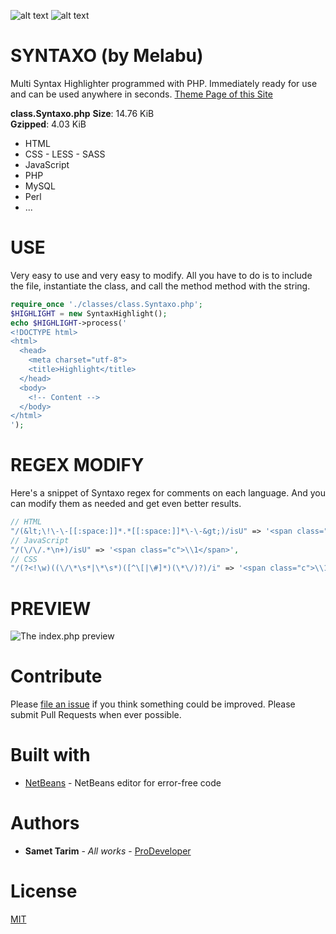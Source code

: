 ![alt text](https://img.shields.io/badge/build-passing-brightgreen.svg "Build passing")
![alt text](https://img.shields.io/badge/license-CCO-blue.svg "CCO 1.0")

# SYNTAXO (by Melabu)

Multi Syntax Highlighter programmed with PHP. Immediately ready for use and can be used anywhere in seconds.
[Theme Page of this Site](https://prod3v3loper.github.io/Syntaxo/)

**class.Syntaxo.php**
**Size**: 14.76 KiB                                     
**Gzipped**: 4.03 KiB                                                      

- HTML
- CSS - LESS - SASS
- JavaScript
- PHP
- MySQL
- Perl
- ...

# USE

Very easy to use and very easy to modify. All you have to do is to include the file, instantiate the class, and call the method method with the string.

```php
require_once './classes/class.Syntaxo.php';
$HIGHLIGHT = new SyntaxHighlight();
echo $HIGHLIGHT->process('
<!DOCTYPE html>
<html>
  <head>
    <meta charset="utf-8">
    <title>Highlight</title>
  </head>
  <body>
    <!-- Content -->
  </body>
</html>
');
```

# REGEX MODIFY

Here's a snippet of Syntaxo regex for comments on each language. And you can modify them as needed and get even better results.

```php
// HTML
"/(&lt;\!\-\-[[:space:]]*.*[[:space:]]*\-\-&gt;)/isU" => '<span class="c">\\1</span>',
// JavaScript
"/(\/\/.*\n+)/isU" => '<span class="c">\\1</span>',
// CSS
"/(?<!\w)((\/\*\s*|\*\s*)([^\[|\#]*)(\*\/)?)/i" => '<span class="c">\\1</span>',
```

# PREVIEW

![The index.php preview](https://prod3v3loper.github.io/syntaxo/img/syntaxo-multi-syntax-highlighter.png "The index.php preview")

# Contribute

Please [file an issue](https://github.com/prod3v3loper/syntaxo/issues) if you
think something could be improved. Please submit Pull Requests when ever
possible.

# Built with

* [NetBeans](https://netbeans.org/) - NetBeans editor for error-free code

# Authors

* **Samet Tarim** - *All works* - [ProDeveloper](https://www.tnado.com/author/prod3v3loper/)

# License

[MIT](https://opensource.org/licenses/MIT)